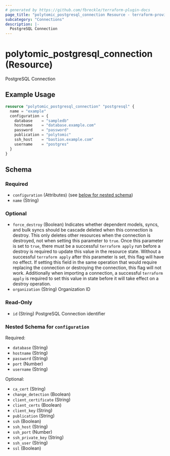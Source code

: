```yaml
---
# generated by https://github.com/fbreckle/terraform-plugin-docs
page_title: "polytomic_postgresql_connection Resource - terraform-provider-polytomic"
subcategory: "Connections"
description: |-
  PostgreSQL Connection
---
```


# polytomic_postgresql_connection (Resource)

PostgreSQL Connection

## Example Usage

```terraform
resource "polytomic_postgresql_connection" "postgresql" {
  name = "example"
  configuration = {
    database    = "sampledb"
    hostname    = "database.example.com"
    password    = "password"
    publication = "polytomic"
    ssh_host    = "bastion.example.com"
    username    = "postgres"
  }
}
```

<!-- schema generated by tfplugindocs -->
## Schema

### Required

- `configuration` (Attributes) (see [below for nested schema](#nestedatt--configuration))
- `name` (String)

### Optional

- `force_destroy` (Boolean) Indicates whether dependent models, syncs, and bulk syncs should be cascade deleted when this connection is destroy. This only deletes other resources when the connection is destroyed, not when setting this parameter to `true`. Once this parameter is set to `true`, there must be a successful `terraform apply` run before a destroy is required to update this value in the resource state. Without a successful `terraform apply` after this parameter is set, this flag will have no effect. If setting this field in the same operation that would require replacing the connection or destroying the connection, this flag will not work. Additionally when importing a connection, a successful `terraform apply` is required to set this value in state before it will take effect on a destroy operation.
- `organization` (String) Organization ID

### Read-Only

- `id` (String) PostgreSQL Connection identifier

<a id="nestedatt--configuration"></a>
### Nested Schema for `configuration`

Required:

- `database` (String)
- `hostname` (String)
- `password` (String)
- `port` (Number)
- `username` (String)

Optional:

- `ca_cert` (String)
- `change_detection` (Boolean)
- `client_certificate` (String)
- `client_certs` (Boolean)
- `client_key` (String)
- `publication` (String)
- `ssh` (Boolean)
- `ssh_host` (String)
- `ssh_port` (Number)
- `ssh_private_key` (String)
- `ssh_user` (String)
- `ssl` (Boolean)


